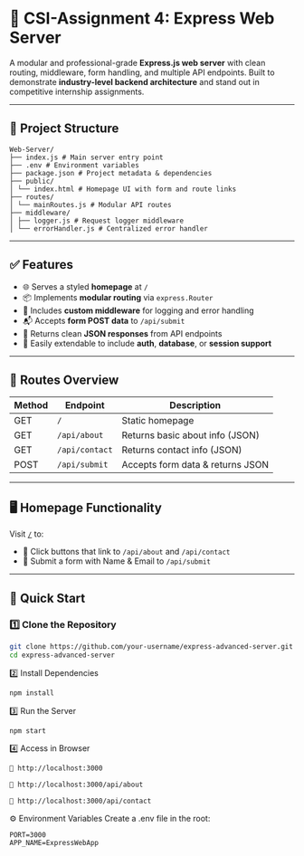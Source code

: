# 🚀 CSI-Assignment 4: Express Web Server

A modular and professional-grade **Express.js web server** with clean routing, middleware, form handling, and multiple API endpoints. Built to demonstrate **industry-level backend architecture** and stand out in competitive internship assignments.

---

## 📁 Project Structure
```
Web-Server/
├── index.js # Main server entry point
├── .env # Environment variables
├── package.json # Project metadata & dependencies
├── public/
│ └── index.html # Homepage UI with form and route links
├── routes/
│ └── mainRoutes.js # Modular API routes
├── middleware/
│ ├── logger.js # Request logger middleware
│ └── errorHandler.js # Centralized error handler
```

---

## ✅ Features

- 🌐 Serves a styled **homepage** at `/`
- 📦 Implements **modular routing** via `express.Router`
- 🧠 Includes **custom middleware** for logging and error handling
- 📬 Accepts **form POST data** to `/api/submit`
- 🧾 Returns clean **JSON responses** from API endpoints
- 🔄 Easily extendable to include **auth**, **database**, or **session support**

---

## 📌 Routes Overview

| Method | Endpoint          | Description                          |
|--------|-------------------|--------------------------------------|
| GET    | `/`               | Static homepage                      |
| GET    | `/api/about`      | Returns basic about info (JSON)      |
| GET    | `/api/contact`    | Returns contact info (JSON)          |
| POST   | `/api/submit`     | Accepts form data & returns JSON     |

---

## 🖥️ Homepage Functionality

Visit [`/`](http://localhost:3000) to:
- 🔗 Click buttons that link to `/api/about` and `/api/contact`
- 📨 Submit a form with Name & Email to `/api/submit`

---

## 🧪 Quick Start

### 1️⃣ Clone the Repository

```bash
git clone https://github.com/your-username/express-advanced-server.git
cd express-advanced-server
```
2️⃣ Install Dependencies
```bash
npm install
```
3️⃣ Run the Server
```bash
npm start
```
4️⃣ Access in Browser
```bash
🔹 http://localhost:3000

🔹 http://localhost:3000/api/about

🔹 http://localhost:3000/api/contact
```
⚙️ Environment Variables
Create a .env file in the root:
```
PORT=3000
APP_NAME=ExpressWebApp
```
